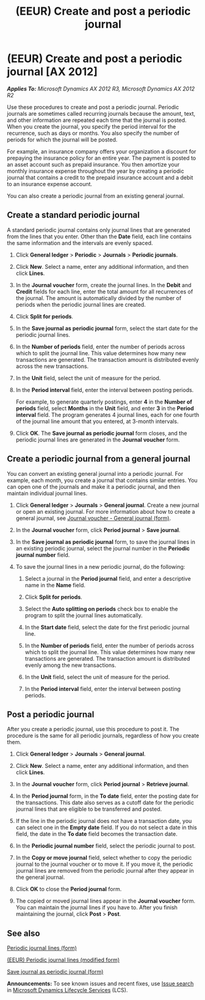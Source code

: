 ﻿---
title: (EEUR) Create and post a periodic journal
TOCTitle: (EEUR) Create and post a periodic journal
ms:assetid: d50f0cae-9495-4e4f-b5c5-aae6e2233608
ms:mtpsurl: https://technet.microsoft.com/en-us/library/JJ853389(v=AX.60)
ms:contentKeyID: 50396759
ms.date: 04/18/2014
mtps_version: v=AX.60
f1_keywords:
- periodic journal
- recurring journal
---

# (EEUR) Create and post a periodic journal [AX 2012]


_**Applies To:** Microsoft Dynamics AX 2012 R3, Microsoft Dynamics AX 2012 R2_

Use these procedures to create and post a periodic journal. Periodic journals are sometimes called recurring journals because the amount, text, and other information are repeated each time that the journal is posted. When you create the journal, you specify the period interval for the recurrence, such as days or months. You also specify the number of periods for which the journal will be posted.

For example, an insurance company offers your organization a discount for prepaying the insurance policy for an entire year. The payment is posted to an asset account such as prepaid insurance. You then amortize your monthly insurance expense throughout the year by creating a periodic journal that contains a credit to the prepaid insurance account and a debit to an insurance expense account.

You can also create a periodic journal from an existing general journal.

## Create a standard periodic journal

A standard periodic journal contains only journal lines that are generated from the lines that you enter. Other than the **Date** field, each line contains the same information and the intervals are evenly spaced.

1.  Click **General ledger** \> **Periodic** \> **Journals** \> **Periodic journals**.

2.  Click **New**. Select a name, enter any additional information, and then click **Lines**.

3.  In the **Journal voucher** form, create the journal lines. In the **Debit** and **Credit** fields for each line, enter the total amount for all recurrences of the journal. The amount is automatically divided by the number of periods when the periodic journal lines are created.

4.  Click **Split for periods**.

5.  In the **Save journal as periodic journal** form, select the start date for the periodic journal lines.

6.  In the **Number of periods** field, enter the number of periods across which to split the journal line. This value determines how many new transactions are generated. The transaction amount is distributed evenly across the new transactions.

7.  In the **Unit** field, select the unit of measure for the period.

8.  In the **Period interval** field, enter the interval between posting periods.
    
    For example, to generate quarterly postings, enter **4** in the **Number of periods** field, select **Months** in the **Unit** field, and enter **3** in the **Period interval** field. The program generates 4 journal lines, each for one fourth of the journal line amount that you entered, at 3-month intervals.

9.  Click **OK**. The **Save journal as periodic journal** form closes, and the periodic journal lines are generated in the **Journal voucher** form.

## Create a periodic journal from a general journal

You can convert an existing general journal into a periodic journal. For example, each month, you create a journal that contains similar entries. You can open one of the journals and make it a periodic journal, and then maintain individual journal lines.

1.  Click **General ledger** \> **Journals** \> **General journal**. Create a new journal or open an existing journal. For more information about how to create a general journal, see [Journal voucher - General journal (form)](https://technet.microsoft.com/en-us/library/aa591466\(v=ax.60\)).

2.  In the **Journal voucher** form, click **Period journal** \> **Save journal**.

3.  In the **Save journal as periodic journal** form, to save the journal lines in an existing periodic journal, select the journal number in the **Periodic journal number** field.

4.  To save the journal lines in a new periodic journal, do the following:
    
    1.  Select a journal in the **Period journal** field, and enter a descriptive name in the **Name** field.
    
    2.  Click **Split for periods**.
    
    3.  Select the **Auto splitting on periods** check box to enable the program to split the journal lines automatically.
    
    4.  In the **Start date** field, select the date for the first periodic journal line.
    
    5.  In the **Number of periods** field, enter the number of periods across which to split the journal line. This value determines how many new transactions are generated. The transaction amount is distributed evenly among the new transactions.
    
    6.  In the **Unit** field, select the unit of measure for the period.
    
    7.  In the **Period interval** field, enter the interval between posting periods.

## Post a periodic journal

After you create a periodic journal, use this procedure to post it. The procedure is the same for all periodic journals, regardless of how you create them.

1.  Click **General ledger** \> **Journals** \> **General journal**.

2.  Click **New**. Select a name, enter any additional information, and then click **Lines**.

3.  In the **Journal voucher** form, click **Period journal** \> **Retrieve journal**.

4.  In the **Period journal** form, in the **To date** field, enter the posting date for the transactions. This date also serves as a cutoff date for the periodic journal lines that are eligible to be transferred and posted.

5.  If the line in the periodic journal does not have a transaction date, you can select one in the **Empty date** field. If you do not select a date in this field, the date in the **To date** field becomes the transaction date.

6.  In the **Periodic journal number** field, select the periodic journal to post.

7.  In the **Copy or move journal** field, select whether to copy the periodic journal to the journal voucher or to move it. If you move it, the periodic journal lines are removed from the periodic journal after they appear in the general journal.

8.  Click **OK** to close the **Period journal** form.

9.  The copied or moved journal lines appear in the **Journal voucher** form. You can maintain the journal lines if you have to. After you finish maintaining the journal, click **Post** \> **Post**.

## See also

[Periodic journal lines (form)](https://technet.microsoft.com/en-us/library/aa557282\(v=ax.60\))

[(EEUR) Periodic journal lines (modified form)](https://technet.microsoft.com/en-us/library/jj714475\(v=ax.60\))

[Save journal as periodic journal (form)](https://technet.microsoft.com/en-us/library/aa585700\(v=ax.60\))

  
**Announcements:** To see known issues and recent fixes, use [Issue search](http://go.microsoft.com/fwlink/?linkid=389258) in [Microsoft Dynamics Lifecycle Services](http://go.microsoft.com/fwlink/?linkid=306505) (LCS).

